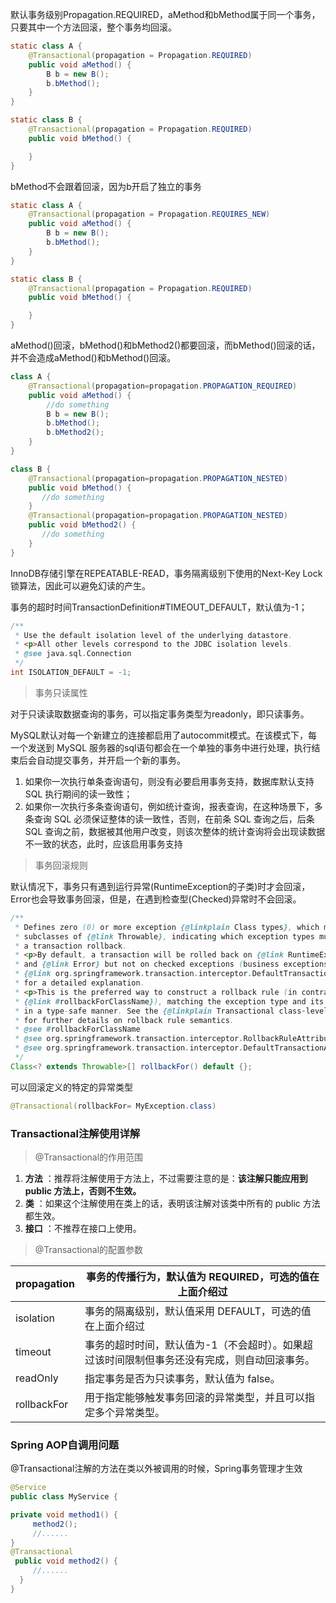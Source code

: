 默认事务级别Propagation.REQUIRED，aMethod和bMethod属于同一个事务，只要其中一个方法回滚，整个事务均回滚。

```java
static class A {
    @Transactional(propagation = Propagation.REQUIRED)
    public void aMethod() {
        B b = new B();
        b.bMethod();
    }
}

static class B {
    @Transactional(propagation = Propagation.REQUIRED)
    public void bMethod() {

    }
}
```

bMethod不会跟着回滚，因为b开启了独立的事务

```java
static class A {
    @Transactional(propagation = Propagation.REQUIRES_NEW)
    public void aMethod() {
        B b = new B();
        b.bMethod();
    }
}

static class B {
    @Transactional(propagation = Propagation.REQUIRED)
    public void bMethod() {

    }
}
```

aMethod()回滚，bMethod()和bMethod2()都要回滚，而bMethod()回滚的话，并不会造成aMethod()和bMethod()回滚。

```java
class A {
	@Transactional(propagation=propagation.PROPAGATION_REQUIRED)
	public void aMethod() {
	    //do something
	    B b = new B();
	    b.bMethod();
	    b.bMethod2();
	}
}

class B {
	@Transactional(propagation=propagation.PROPAGATION_NESTED)
	public void bMethod() {
	   //do something
	}
	@Transactional(propagation=propagation.PROPAGATION_NESTED)
	public void bMethod2() {
	   //do something
	}
}
```

InnoDB存储引擎在REPEATABLE-READ，事务隔离级别下使用的Next-Key Lock锁算法，因此可以避免幻读的产生。

事务的超时时间TransactionDefinition#TIMEOUT_DEFAULT，默认值为-1；

```java
/**
 * Use the default isolation level of the underlying datastore.
 * <p>All other levels correspond to the JDBC isolation levels.
 * @see java.sql.Connection
 */
int ISOLATION_DEFAULT = -1;
```

> 事务只读属性
>

对于只读读取数据查询的事务，可以指定事务类型为readonly，即只读事务。

MySQL默认对每一个新建立的连接都启用了autocommit模式。在该模式下，每一个发送到 MySQL 服务器的sql语句都会在一个单独的事务中进行处理，执行结束后会自动提交事务，并开启一个新的事务。
1. 如果你一次执行单条查询语句，则没有必要启用事务支持，数据库默认支持 SQL 执行期间的读一致性；
2. 如果你一次执行多条查询语句，例如统计查询，报表查询，在这种场景下，多条查询 SQL 必须保证整体的读一致性，否则，在前条 SQL 查询之后，后条 SQL 查询之前，数据被其他用户改变，则该次整体的统计查询将会出现读数据不一致的状态，此时，应该启用事务支持

> 事务回滚规则
>

默认情况下，事务只有遇到运行异常(RuntimeException的子类)时才会回滚，Error也会导致事务回滚，但是，在遇到检查型(Checked)异常时不会回滚。

```java
/**
 * Defines zero (0) or more exception {@linkplain Class types}, which must be
 * subclasses of {@link Throwable}, indicating which exception types must cause
 * a transaction rollback.
 * <p>By default, a transaction will be rolled back on {@link RuntimeException}
 * and {@link Error} but not on checked exceptions (business exceptions). See
 * {@link org.springframework.transaction.interceptor.DefaultTransactionAttribute#rollbackOn(Throwable)}
 * for a detailed explanation.
 * <p>This is the preferred way to construct a rollback rule (in contrast to
 * {@link #rollbackForClassName}), matching the exception type and its subclasses
 * in a type-safe manner. See the {@linkplain Transactional class-level javadocs}
 * for further details on rollback rule semantics.
 * @see #rollbackForClassName
 * @see org.springframework.transaction.interceptor.RollbackRuleAttribute#RollbackRuleAttribute(Class)
 * @see org.springframework.transaction.interceptor.DefaultTransactionAttribute#rollbackOn(Throwable)
 */
Class<? extends Throwable>[] rollbackFor() default {};
```

可以回滚定义的特定的异常类型

```java
@Transactional(rollbackFor= MyException.class)
```

### Transactional注解使用详解

> @Transactional的作用范围
>
1. **方法** ：推荐将注解使用于方法上，不过需要注意的是：**该注解只能应用到 public 方法上，否则不生效。**
2. **类** ：如果这个注解使用在类上的话，表明该注解对该类中所有的 public 方法都生效。
3. **接口** ：不推荐在接口上使用。

> @Transactional的配置参数
>

| propagation | 事务的传播行为，默认值为 REQUIRED，可选的值在上面介绍过                |
|-------------|-------------------------------------------------|
| isolation   | 事务的隔离级别，默认值采用 DEFAULT，可选的值在上面介绍过                |
| timeout     | 事务的超时时间，默认值为-1（不会超时）。如果超过该时间限制但事务还没有完成，则自动回滚事务。 |
| readOnly    | 指定事务是否为只读事务，默认值为 false。                         |
| rollbackFor | 用于指定能够触发事务回滚的异常类型，并且可以指定多个异常类型。                 |

### Spring AOP自调用问题

@Transactional注解的方法在类以外被调用的时候，Spring事务管理才生效

```java
@Service
public class MyService {

private void method1() {
     method2();
     //......
}
@Transactional
 public void method2() {
     //......
  }
}
```